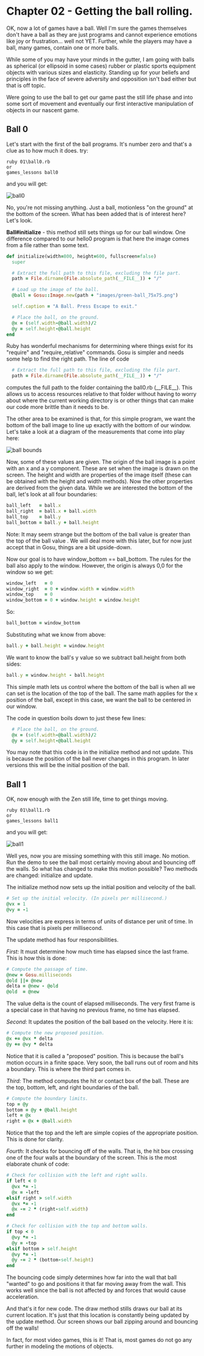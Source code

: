 # Chapter 02 - Getting the ball rolling.

OK, now a lot of games have a ball. Well I'm sure the games themselves don't
have a ball as they are just programs and cannot experience emotions like
joy or frustration... well not YET. Further, while the players may have a ball,
many games, contain one or more balls.

While some of you may have your minds in the gutter, I am going with balls as
spherical (or ellipsoid in some cases) rubber or plastic sports equipment
objects with various sizes and elasticity. Standing up for your beliefs and
principles in the face of severe adversity and opposition isn't bad either but
that is off topic.

Were going to use the ball to get our game past the still life phase and into
some sort of movement and eventually our first interactive manipulation of
objects in our nascent game.

## Ball 0

Let's start with the first of the ball programs. It's number zero and that's a
clue as to how much it does. try:

    ruby 01\ball0.rb
    or
    games_lessons ball0

and you will get:

![ball0](./images/ball0_image.png)

No, you're not missing anything. Just a ball, motionless "on the ground" at the
bottom of the screen. What has been added that is of interest here? Let's look.

**Ball#initialize** - this method still sets things up for our ball window. One
difference compared to our hello0 program is that here the image comes from a
file rather than some text.

```ruby
def initialize(width=800, height=600, fullscreen=false)
  super

  # Extract the full path to this file, excluding the file part.
  path = File.dirname(File.absolute_path(__FILE__)) + "/"

  # Load up the image of the ball.
  @ball = Gosu::Image.new(path + "images/green-ball_75x75.png")

  self.caption = "A Ball. Press Escape to exit."

  # Place the ball, on the ground.
  @x = (self.width-@ball.width)/2
  @y = self.height-@ball.height
end
```

Ruby has wonderful mechanisms for determining where things exist for its
"require" and "require_relative" commands. Gosu is simpler and needs some help
to find the right path. The line of code

```ruby
  # Extract the full path to this file, excluding the file part.
  path = File.dirname(File.absolute_path(__FILE__)) + "/"
```
computes the full path to the folder containing the ball0.rb (\_\_FILE\_\_).
This allows us to access resources relative to that folder without having to
worry about where the current working directory is or other things that can
make our code more brittle than it needs to be.

The other area to be examined is that, for this simple program, we want the
bottom of the ball image to line up exactly with the bottom of our window.
Let's take a look at a diagram of the measurements that come into play here:

![ball bounds](./images/bounded_ball.png)

Now, some of these values are given. The origin of the ball image is a point
with an x and a y component. These are set when the image is drawn on the
screen. The height and width are properties of the image itself (these can be
obtained with the height and width methods). Now the other properties are
derived from the given data. While we are interested the bottom of the ball,
let's look at all four boundaries:

```ruby
ball_left   = ball.x
ball_right  = ball.x + ball.width
ball_top    = ball.y
ball_bottom = ball.y + ball.height
```
Note: It may seem strange but the bottom of the ball value is greater than the
top of the ball value . We will deal more with this later, but for now just
accept that in Gosu, things are a bit upside-down.

Now our goal is to have window_bottom == ball_bottom. The rules for the ball
also apply to the window. However, the origin is always 0,0 for the window so
we get:

```ruby
window_left   = 0
window_right  = 0 + window.width = window.width
window_top    = 0
window_bottom = 0 + window.height = window.height
```

So:

```ruby
ball_bottom = window_bottom
```

Substituting what we know from above:

```ruby
ball.y + ball.height = window.height
```

We want to know the ball's y value so we subtract ball.height from both sides:

```ruby
ball.y = window.height - ball.height
```

This simple math lets us control where the bottom of the ball is when all we
can set is the location of the top of the ball. The same math applies for the
x position of the ball, except in this case, we want the ball to be centered
in our window.

The code in question boils down to just these few lines:

```ruby
  # Place the ball, on the ground.
  @x = (self.width-@ball.width)/2
  @y = self.height-@ball.height
```

You may note that this code is in the initialize method and not update. This is
because the position of the ball never changes in this program. In later
versions this will be the initial position of the ball.

## Ball 1

OK, now enough with the Zen still life, time to get things moving.

    ruby 01\ball1.rb
    or
    games_lessons ball1

and you will get:

![ball1](./images/ball1_image.png)

Well yes, now you are missing something with this still image. No motion. Run
the demo to see the ball most certainly moving about and bouncing off the
walls. So what has changed to make this motion possible? Two methods are
changed: initialize and update.

The initialize method now sets up the initial position and velocity of the ball.

```ruby
# Set up the initial velocity. (In pixels per millisecond.)
@vx = 1
@vy = -1
```

Now velocities are express in terms of units of distance per unit of time. In
this case that is pixels per millisecond.

The update method has four responsibilities.

_First:_ It must determine how much time has elapsed since the last frame. This
is how this is done:

```ruby
# Compute the passage of time.
@new = Gosu.milliseconds
@old ||= @new
delta = @new - @old
@old  = @new
```

The value delta is the count of elapsed milliseconds. The very first frame is a
special case in that having no previous frame, no time has elapsed.

_Second:_ It updates the position of the ball based on the velocity. Here it is:

```ruby
# Compute the new proposed position.
@x += @vx * delta
@y += @vy * delta
```

Notice that it is called a "proposed" position. This is because the ball's
motion occurs in a finite space. Very soon, the ball runs out of room and hits
a boundary. This is where the third part comes in.

_Third:_  The method computes the hit or contact box of the ball. These are the
top, bottom, left, and right boundaries of the ball.

```ruby
# Compute the boundary limits.
top = @y
bottom = @y + @ball.height
left = @x
right = @x + @ball.width
```

Notice that the top and the left are simple copies of the appropriate position.
This is done for clarity.

_Fourth:_ It checks for bouncing off of the walls. That is, the hit box crossing
one of the four walls at the boundary of the screen. This is the most elaborate
chunk of code:

```ruby
# Check for collision with the left and right walls.
if left < 0
  @vx *= -1
  @x = -left
elsif right > self.width
  @vx *= -1
  @x -= 2 * (right-self.width)
end

# Check for collision with the top and bottom walls.
if top < 0
  @vy *= -1
  @y = -top
elsif bottom > self.height
  @vy *= -1
  @y -= 2 * (bottom-self.height)
end
```

The bouncing code simply determines how far into the wall that ball "wanted" to
go and positions it that far moving away from the wall. This works well since
the ball is not affected by and forces that would cause acceleration.

And that's it for new code. The draw method stills draws our ball at its
current location. It's just that this location is constantly being updated by
the update method. Our screen shows our ball zipping around and bouncing off
the walls!

In fact, for most video games, this is it! That is, most games do not go any
further in modeling the motions of objects.
